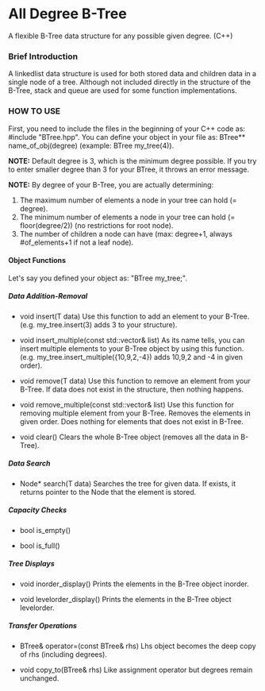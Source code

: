 # All Degree B-Tree
A flexible B-Tree data structure for any possible given degree. (C++) 

### Brief Introduction
A linkedlist data structure is used for both stored data and children data in a single node of a tree. Although not included directly in the structure of the B-Tree, stack and queue are used for some function implementations.

### HOW TO USE
First, you need to include the files in the beginning of your C++ code as: #include "BTree.hpp".
You can define your object in your file as: BTree\*<type>\* name_of_obj(degree) (example: BTree<int> my_tree(4)).
  
**NOTE:** Default degree is 3, which is the minimum degree possible. If you try to enter smaller degree than 3 for your BTree, it throws an error message.

**NOTE:** By degree of your B-Tree, you are actually determining:
1. The maximum number of elements a node in your tree can hold (= degree).
2. The minimum number of elements a node in your tree can hold (= floor(degree/2)) (no restrictions for root node).
3. The number of children a node can have (max: degree+1, always #of_elements+1 if not a leaf node).

#### Object Functions
Let's say you defined your object as: "BTree<int> my_tree;".

##### Data Addition-Removal
- void insert(T data)
Use this function to add an element to your B-Tree. (e.g. my_tree.insert(3) adds 3 to your structure).

- void insert_multiple(const std::vector<T>& list)
As its name tells, you can insert multiple elements to your B-Tree object by using this function. (e.g. my_tree.insert_multiple({10,9,2,-4}) adds 10,9,2 and -4 in given order).

- void remove(T data)
Use this function to remove an element from your B-Tree. If data does not exist in the structure, then nothing happens.

- void remove_multiple(const std::vector<T>& list)
Use this function for removing multiple element from your B-Tree. Removes the elements in given order. Does nothing for elements that does not exist in B-Tree.
  
- void clear()
Clears the whole B-Tree object (removes all the data in B-Tree).

##### Data Search
- Node* search(T data)
Searches the tree for given data. If exists, it returns pointer to the Node that the element is stored.

##### Capacity Checks
- bool is_empty()

- bool is_full()

##### Tree Displays
- void inorder_display()
Prints the elements in the B-Tree object inorder.

- void levelorder_display()
Prints the elements in the B-Tree object levelorder.

##### Transfer Operations
- BTree<T>& operator=(const BTree<T>& rhs)
Lhs object becomes the deep copy of rhs (including degrees).

- void copy_to(BTree<T>& rhs)
Like assignment operator but degrees remain unchanged.
